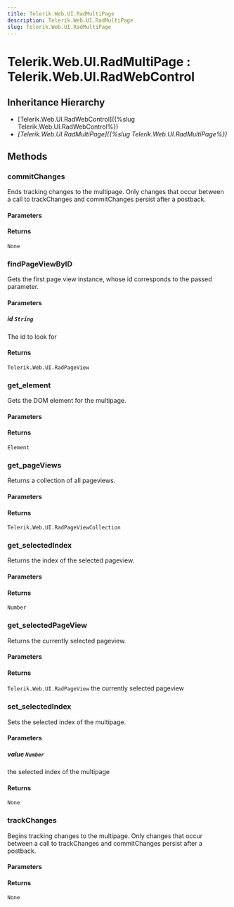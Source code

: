 ```yaml
---
title: Telerik.Web.UI.RadMultiPage
description: Telerik.Web.UI.RadMultiPage
slug: Telerik.Web.UI.RadMultiPage
---
```


# Telerik.Web.UI.RadMultiPage : Telerik.Web.UI.RadWebControl 

## Inheritance Hierarchy

* [Telerik.Web.UI.RadWebControl]({%slug Telerik.Web.UI.RadWebControl%})
* *[Telerik.Web.UI.RadMultiPage]({%slug Telerik.Web.UI.RadMultiPage%})*


## Methods

### commitChanges

Ends tracking changes to the multipage. Only changes that occur between a call to trackChanges and commitChanges persist after a postback.

#### Parameters

#### Returns

`None` 

### findPageViewByID

Gets the first page view instance, whose id corresponds to the passed parameter.

#### Parameters

##### id `String`

The id to look for

#### Returns

`Telerik.Web.UI.RadPageView` 

### get_element

Gets the DOM element for the multipage.

#### Parameters

#### Returns

`Element` 

### get_pageViews

Returns a collection of all pageviews.

#### Parameters

#### Returns

`Telerik.Web.UI.RadPageViewCollection` 

### get_selectedIndex

Returns the index of the selected pageview.

#### Parameters

#### Returns

`Number` 

### get_selectedPageView

Returns the currently selected pageview.

#### Parameters

#### Returns

`Telerik.Web.UI.RadPageView` the currently selected pageview

### set_selectedIndex

Sets the selected index of the multipage.

#### Parameters

##### value `Number`

the selected index of the multipage

#### Returns

`None` 

### trackChanges

Begins tracking changes to the multipage. Only changes that occur between a call to trackChanges and commitChanges persist after a postback.

#### Parameters

#### Returns

`None` 



